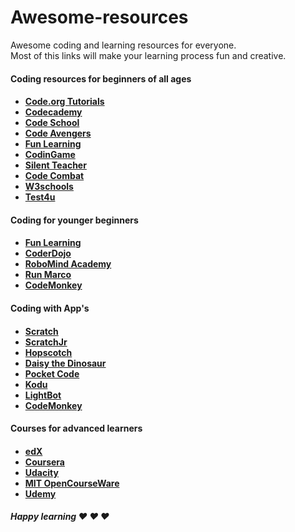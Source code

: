 # Awesome-resources

Awesome coding and learning resources for everyone. <br>
Most of this links will make your learning process fun and creative.

<h4> Coding resources for beginners of all ages <h4>
<ul>
<li> <a href="https://code.org/" target="_blank"> Code.org Tutorials </a> </li>
<li> <a href="https://www.codecademy.com/" target="_blank"> Codecademy </a> </li>
<li> <a href="https://www.codeschool.com/" target="_blank"> Code School </a> </li>
<li> <a href="https://www.codeavengers.com/" target="_blank"> Code Avengers </a> </li>
<li> <a href="http://www.funlearning.com/" target="_blank"> Fun Learning </a> </li>
<li> <a href="https://www.codingame.com/" target="_blank"> CodinGame </a> </li>
<li> <a href="http://silentteacher.toxicode.fr/" target="_blank"> Silent Teacher </a> </li>
<li> <a href="https://codecombat.com/" target="_blank"> Code Combat </a> </li>
<li> <a href="http://www.w3schools.com/" target="_blank"> W3schools </a> </li>
<li> <a href="https://www.test4u.eu/" target="_blank"> Test4u </a> </li>
</ul>

<h4> Coding for younger beginners <h4>
<ul>
<li> <a href="http://www.funlearning.com/" target="_blank"> Fun Learning </a> </li>
<li> <a href="https://coderdojo.com/" target="_blank"> CoderDojo </a> </li>
<li> <a href="https://www.robomindacademy.com/" target="_blank"> RoboMind Academy </a> </li>
<li> <a href="https://www.allcancode.com/" target="_blank"> Run Marco </a> </li>
<li> <a href="https://www.playcodemonkey.com/" target="_blank"> CodeMonkey </a> </li>
</ul>
<h4> Coding with App's <h4>
<ul> 
<li> <a href="https://scratch.mit.edu/" target="_blank"> Scratch </a> </li>
<li> <a href="http://www.scratchjr.org/" target="_blank"> ScratchJr </a> </li>
<li> <a href="https://www.gethopscotch.com/" target="_blank">  Hopscotch </a> </li>
<li> <a href="http://www.daisythedinosaur.com/" target="_blank">  Daisy the Dinosaur </a> </li>
<li> <a href="https://share.catrob.at/pocketcode/" target="_blank">  Pocket Code </a> </li>
<li> <a href="http://www.kodugamelab.com/" target="_blank"> Kodu </a> </li>
<li> <a href="http://lightbot.com/hocflash.html" target="_blank"> LightBot </a> </li>
<li> <a href="https://www.playcodemonkey.com/" target="_blank"> CodeMonkey </a> </li>
</ul>
<h4> Courses for advanced learners <h4>
<ul>
<li> <a href="https://www.edx.org/course-list/allschools/computer-science/allcourses" target="_blank"> edX </a> </li>
<li> <a href="https://www.coursera.org/courses?orderby=upcoming&cats=cs-programming" target="_blank"> Coursera </a> </li>
<li> <a href="https://www.udacity.com/courses#!/all" target="_blank"> Udacity </a> </li>
<li> <a href="http://ocw.mit.edu/courses/electrical-engineering-and-computer-science/" target="_blank"> MIT OpenCourseWare </a> </li>
<li> <a href="https://www.udemy.com/courses/" target="_blank"> Udemy </a> </li>
</ul>
<h5> Happy learning ♥ ♥ ♥<h5>
